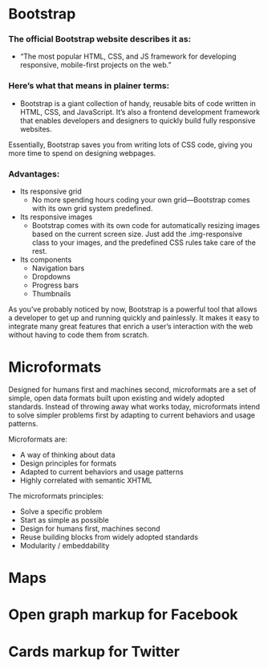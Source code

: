 # Bootstrap
### The official Bootstrap website describes it as:
* “The most popular HTML, CSS, and JS framework for developing responsive, mobile-first projects on the web.”

### Here’s what that means in plainer terms:
* Bootstrap is a giant collection of handy, reusable bits of code written in HTML, CSS, and JavaScript. It’s also a frontend development framework that enables developers and designers to quickly build fully responsive websites.

Essentially, Bootstrap saves you from writing lots of CSS code, giving you more time to spend on designing webpages.

### Advantages:
* Its responsive grid
    * No more spending hours coding your own grid—Bootstrap comes with its own grid system predefined.
* Its responsive images
    * Bootstrap comes with its own code for automatically resizing images based on the current screen size. Just add the .img-responsive class to your images, and the predefined CSS rules take care of the rest.
* Its components
   * Navigation bars
   * Dropdowns
   * Progress bars
   * Thumbnails

As you’ve probably noticed by now, Bootstrap is a powerful tool that allows a developer to get up and running quickly and painlessly. It makes it easy to integrate many great features that enrich a user’s interaction with the web without having to code them from scratch.

# Microformats
Designed for humans first and machines second, microformats are a set of simple, open data formats built upon existing and widely adopted standards. Instead of throwing away what works today, microformats intend to solve simpler problems first by adapting to current behaviors and usage patterns.

Microformats are:
* A way of thinking about data
* Design principles for formats
* Adapted to current behaviors and usage patterns
* Highly correlated with semantic XHTML

The microformats principles:
* Solve a specific problem
* Start as simple as possible
* Design for humans first, machines second
* Reuse building blocks from widely adopted standards
* Modularity / embeddability


# Maps

# Open graph markup for Facebook
# Cards markup for Twitter